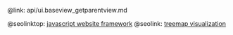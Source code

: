 @link: api/ui.baseview_getparentview.md

@seolinktop: [javascript website framework](https://webix.com)
@seolink: [treemap visualization](https://webix.com/widget/treemap/)
